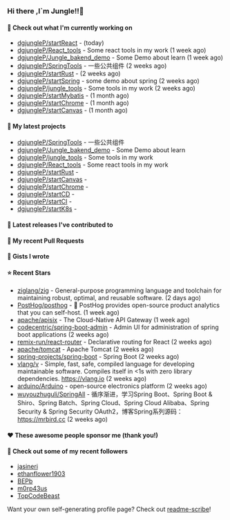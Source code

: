 ### Hi there ,I`m Jungle!!👋

#### 👷 Check out what I'm currently working on

- [dgjungleP/startReact](https://github.com/dgjungleP/startReact) -  (today)
- [dgjungleP/React_tools](https://github.com/dgjungleP/React_tools) - Some react tools in my work (1 week ago)
- [dgjungleP/Jungle_bakend_demo](https://github.com/dgjungleP/Jungle_bakend_demo) - Some Demo about learn (1 week ago)
- [dgjungleP/SpringTools](https://github.com/dgjungleP/SpringTools) - 一些公共组件 (2 weeks ago)
- [dgjungleP/startRust](https://github.com/dgjungleP/startRust) -  (2 weeks ago)
- [dgjungleP/startSpring](https://github.com/dgjungleP/startSpring) - some demo about spring (2 weeks ago)
- [dgjungleP/jungle_tools](https://github.com/dgjungleP/jungle_tools) - Some tools in my work (2 weeks ago)
- [dgjungleP/startMybatis](https://github.com/dgjungleP/startMybatis) -  (1 month ago)
- [dgjungleP/startChrome](https://github.com/dgjungleP/startChrome) -  (1 month ago)
- [dgjungleP/startCanvas](https://github.com/dgjungleP/startCanvas) -  (1 month ago)

#### 🌱 My latest projects

- [dgjungleP/SpringTools](https://github.com/dgjungleP/SpringTools) - 一些公共组件
- [dgjungleP/Jungle_bakend_demo](https://github.com/dgjungleP/Jungle_bakend_demo) - Some Demo about learn
- [dgjungleP/jungle_tools](https://github.com/dgjungleP/jungle_tools) - Some tools in my work
- [dgjungleP/React_tools](https://github.com/dgjungleP/React_tools) - Some react tools in my work
- [dgjungleP/startRust](https://github.com/dgjungleP/startRust) - 
- [dgjungleP/startCanvas](https://github.com/dgjungleP/startCanvas) - 
- [dgjungleP/startChrome](https://github.com/dgjungleP/startChrome) - 
- [dgjungleP/startCD](https://github.com/dgjungleP/startCD) - 
- [dgjungleP/startCI](https://github.com/dgjungleP/startCI) - 
- [dgjungleP/startK8s](https://github.com/dgjungleP/startK8s) - 

#### 🔭 Latest releases I've contributed to


#### 🔨 My recent Pull Requests



#### 📓 Gists I wrote


#### ⭐ Recent Stars

- [ziglang/zig](https://github.com/ziglang/zig) - General-purpose programming language and toolchain for maintaining robust, optimal, and reusable software. (2 days ago)
- [PostHog/posthog](https://github.com/PostHog/posthog) - 🦔 PostHog provides open-source product analytics that you can self-host.  (1 week ago)
- [apache/apisix](https://github.com/apache/apisix) - The Cloud-Native API Gateway (1 week ago)
- [codecentric/spring-boot-admin](https://github.com/codecentric/spring-boot-admin) - Admin UI for administration of spring boot applications (2 weeks ago)
- [remix-run/react-router](https://github.com/remix-run/react-router) - Declarative routing for React (2 weeks ago)
- [apache/tomcat](https://github.com/apache/tomcat) - Apache Tomcat (2 weeks ago)
- [spring-projects/spring-boot](https://github.com/spring-projects/spring-boot) - Spring Boot (2 weeks ago)
- [vlang/v](https://github.com/vlang/v) - Simple, fast, safe, compiled language for developing maintainable software. Compiles itself in &lt;1s with zero library dependencies. https://vlang.io (2 weeks ago)
- [arduino/Arduino](https://github.com/arduino/Arduino) - open-source electronics platform (2 weeks ago)
- [wuyouzhuguli/SpringAll](https://github.com/wuyouzhuguli/SpringAll) - 循序渐进，学习Spring Boot、Spring Boot &amp; Shiro、Spring Batch、Spring Cloud、Spring Cloud Alibaba、Spring Security &amp; Spring Security OAuth2，博客Spring系列源码：https://mrbird.cc (2 weeks ago)

#### ❤️ These awesome people sponsor me (thank you!)


#### 👯 Check out some of my recent followers

- [jasineri](https://github.com/jasineri)
- [ethanflower1903](https://github.com/ethanflower1903)
- [BEPb](https://github.com/BEPb)
- [m0rp43us](https://github.com/m0rp43us)
- [TopCodeBeast](https://github.com/TopCodeBeast)

Want your own self-generating profile page? Check out [readme-scribe](https://github.com/muesli/readme-scribe)!
